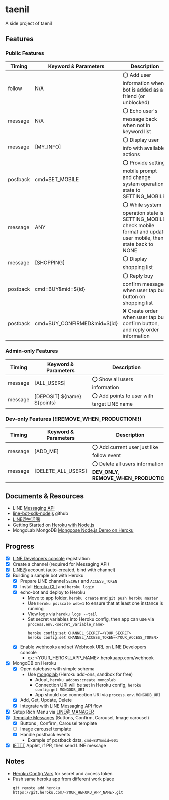 # taenil
A side project of taenil

## Features

### Public Features

| Timing   | Keyword & Parameters         | Description |
| -------- | ---------------------------- | ----------- |
| follow   | N/A                          | :o: Add user information when bot is added as a friend (or unblocked) |
| message  | N/A                          | :o: Echo user's message back when not in keyword list |
| message  | [MY_INFO]                    | :o: Display user info with available actions |
| postback | cmd=SET_MOBILE               | :o: Provide setting mobile prompt and change system operation state to SETTING_MOBILE |
| message  | ANY                          | :o: While system operation state is SETTING_MOBILE, check mobile format and update user mobile, then state back to NONE |
| message  | [SHOPPING]                   | :o: Display shopping list |
| postback | cmd=BUY&mid=${id}            | :o: Reply buy confirm message when user tap buy button on shopping list |
| postback | cmd=BUY_CONFIRMED&mid=${id}  | :x: Create order when user tap buy confirm button, and reply order information |

### Admin-only Features

| Timing   | Keyword & Parameters         | Description |
| -------- | ---------------------------- | ----------- |
| message  | [ALL_USERS]                  | :o: Show all users information |
| message  | [DEPOSIT] ${name} ${points}  | :o: Add points to user with target LINE name |

### Dev-only Features (!!REMOVE_WHEN_PRODUCTION!!)

| Timing   | Keyword & Parameters         | Description |
| -------- | ---------------------------- | ----------- |
| message  | [ADD_ME]                     | :o: Add current user just like follow event |
| message  | [DELETE_ALL_USERS]           | :o: Delete all users information, **DEV_ONLY**, **REMOVE_WHEN_PRODUCTION** |

## Documents & Resources

* LINE [Messaging API](https://developers.line.me/en/docs/messaging-api/overview/)
* [line-bot-sdk-nodejs](https://github.com/line/line-bot-sdk-nodejs) github
* [LINE@生活圈](http://at-blog.line.me/tw/)
* Getting Started on [Heroku with Node.js](https://devcenter.heroku.com/articles/getting-started-with-nodejs)
* MongoLab MongoDB [Mongoose Node.js Demo on Heroku](https://github.com/mongolab/hello-mongoose)

## Progress

* [x] [LINE Developers console](https://developers.line.me/console/register/messaging-api/provider/) registration
* [x] Create a channel (required for Messaging API)
* [x] [LINE@](https://admin-official.line.me/) account (auto-created, bind with channel)
* [x] Building a sample bot with Heroku
  - [x] Prepare LINE channel `SECRET` and `ACCESS_TOKEN`
  - [x] Install [Heroku CLI](https://devcenter.heroku.com/articles/getting-started-with-nodejs#set-up) and `heroku login`
  - [x] echo-bot and deploy to Heroku
    - Move to app folder, `heroku create` and `git push heroku master`
    - Use `heroku ps:scale web=1` to ensure that at least one instance is running
    - View logs via `heroku logs --tail`
    - Set secret variables into Heroku config, then app can use via `process.env.<secret_variable_name>`
    	```shell
    	heroku config:set CHANNEL_SECRET=<YOUR_SECRET>
    	heroku config:set CHANNEL_ACCESS_TOKEN=<YOUR_ACCESS_TOKEN>
    	```
  - [x] Enable webhooks and set Webhook URL on LINE Developers console
    - ex: <YOUR_HEROKU_APP_NAME>.herokuapp.com/webhook
* [x] MongoDB on Heroku
  - [x] Open datebase with simple schema
    - Use [mongolab](https://devcenter.heroku.com/articles/mongolab) (Heroku add-ons, sandbox for free)
      - Adopt, `heroku addons:create mongolab`
      - Connection URI will be set in Heroku config, `heroku config:get MONGODB_URI
    `
      - App should use connection URI via `process.env.MONGODB_URI`
  - [x] Add, Get, Update, Delete
  - [x] Integrate with LINE Messaging API flow
* [x] Setup Rich Menu via [LINE@ MANAGER](https://admin-official.line.me/)
* [x] [Template Messages](https://developers.line.me/en/docs/messaging-api/reference/#template-messages) (Buttons, Confirm, Carousel, Image carousel)
  - [x] Buttons , Confirm, Carousel template
  - [ ] Image carousel template
  - [x] Handle postback events
    - Example of postback data, `cmd=BUY&mid=001`
* [x] [IFTTT](https://ifttt.com/discover) Applet, if PR, then send LINE message

## Notes

* [Heroku Config Vars](https://devcenter.heroku.com/articles/config-vars) for secret and access token
* Push same heroku app from different work place
	```shell
	git remote add heroku https://git.heroku.com/<YOUR_HEROKU_APP_NAME>.git
	```
